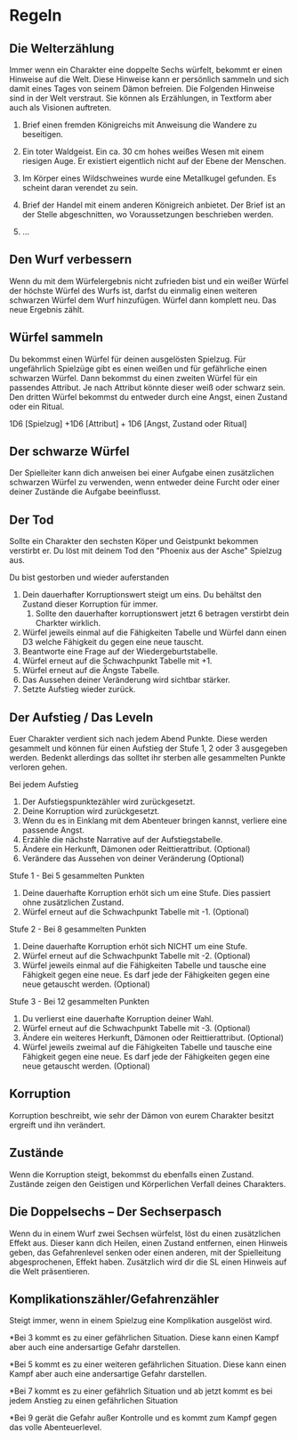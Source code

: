 # Regeln

## Die Welterzählung

Immer wenn ein Charakter eine doppelte Sechs würfelt, bekommt er einen Hinweise auf die Welt. Diese Hinweise kann er persönlich sammeln und sich damit eines Tages von seinem Dämon befreien. Die Folgenden Hinweise sind in der Welt verstraut. Sie können als Erzählungen, in Textform aber auch als Visionen auftreten.

1. Brief einen fremden Königreichs mit Anweisung die Wandere zu beseitigen.

2. Ein toter Waldgeist. Ein ca. 30 cm hohes weißes Wesen mit einem riesigen Auge. Er existiert eigentlich nicht auf der Ebene der Menschen.

3. Im Körper eines Wildschweines wurde eine Metallkugel gefunden. Es scheint daran verendet zu sein.

4. Brief der Handel mit einem anderen Königreich anbietet. Der Brief ist an der Stelle abgeschnitten, wo Voraussetzungen beschrieben werden.

5. …


## Den Wurf verbessern

Wenn du mit dem Würfelergebnis nicht zufrieden bist und ein weißer Würfel der höchste Würfel des Wurfs ist, darfst du einmalig einen weiteren schwarzen Würfel dem Wurf hinzufügen. Würfel dann komplett neu. Das neue Ergebnis zählt.

## Würfel sammeln

Du bekommst einen Würfel für deinen ausgelösten Spielzug. Für ungefährlich Spielzüge gibt es einen weißen und für gefährliche einen schwarzen Würfel. Dann bekommst du einen zweiten Würfel für ein passendes Attribut. Je nach Attribut könnte dieser weiß oder schwarz sein. Den dritten Würfel bekommst du entweder durch eine Angst, einen Zustand oder ein Ritual.

1D6 [Spielzug] +1D6 [Attribut] + 1D6 [Angst, Zustand oder Ritual]

## Der schwarze Würfel

Der Spielleiter kann dich anweisen bei einer Aufgabe einen zusätzlichen schwarzen Würfel zu verwenden, wenn entweder deine Furcht oder einer deiner Zustände die Aufgabe beeinflusst.

## Der Tod

Sollte ein Charakter den sechsten Köper und Geistpunkt bekommen verstirbt er. Du löst mit deinem Tod den "Phoenix aus der Asche" Spielzug aus.

Du bist gestorben und wieder auferstanden

1. Dein dauerhafter Korruptionswert steigt um eins. Du behältst den Zustand dieser Korruption für immer.
   1. Sollte den dauerhafter korruptionswert jetzt 6 betragen verstirbt dein Charkter wirklich.
2. Würfel jeweils einmal auf die Fähigkeiten Tabelle und Würfel dann einen D3 welche Fähigkeit du gegen eine neue tauscht.
3. Beantworte eine Frage auf der Wiedergeburtstabelle.
4. Würfel erneut auf die Schwachpunkt Tabelle mit +1.
5. Würfel erneut auf die Ängste Tabelle.
6. Das Aussehen deiner Veränderung wird sichtbar stärker.
7. Setzte Aufstieg wieder zurück.

## Der Aufstieg / Das Leveln

Euer Charakter verdient sich nach jedem Abend Punkte. Diese werden gesammelt und können für einen Aufstieg der Stufe 1, 2 oder 3 ausgegeben werden. Bedenkt allerdings das solltet ihr sterben alle gesammelten Punkte verloren gehen.

Bei jedem Aufstieg

1. Der Aufstiegspunktezähler wird zurückgesetzt.
2. Deine Korruption wird zurückgesetzt. 
3. Wenn du es in Einklang mit dem Abenteuer bringen kannst, verliere eine passende Angst.
4. Erzähle die nächste Narrative auf der Aufstiegstabelle.
5. Ändere ein Herkunft, Dämonen oder Reittierattribut. (Optional)
6. Verändere das Aussehen von deiner Veränderung (Optional)

Stufe 1 - Bei 5 gesammelten Punkten

1. Deine dauerhafte Korruption erhöt sich um eine Stufe. Dies passiert ohne zusätzlichen Zustand.
2. Würfel erneut auf die Schwachpunkt Tabelle mit -1. (Optional)

Stufe 2 - Bei 8 gesammelten Punkten

1. Deine dauerhafte Korruption erhöt sich NICHT um eine Stufe.
2. Würfel erneut auf die Schwachpunkt Tabelle mit -2. (Optional)
3. Würfel jeweils einmal auf die Fähigkeiten Tabelle und tausche eine Fähigkeit gegen eine neue. Es darf jede der Fähigkeiten gegen eine neue getauscht werden. (Optional)

Stufe 3 - Bei 12 gesammelten Punkten

1. Du verlierst eine dauerhafte Korruption deiner Wahl.
2. Würfel erneut auf die Schwachpunkt Tabelle mit -3. (Optional)
3. Ändere ein weiteres Herkunft, Dämonen oder Reittierattribut. (Optional)
4. Würfel jeweils zweimal auf die Fähigkeiten Tabelle und tausche eine Fähigkeit gegen eine neue. Es darf jede der Fähigkeiten gegen eine neue getauscht werden. (Optional)

## Korruption

Korruption beschreibt, wie sehr der Dämon von eurem Charakter besitzt ergreift und ihn verändert.

## Zustände

Wenn die Korruption steigt, bekommst du ebenfalls einen Zustand. Zustände zeigen den Geistigen und Körperlichen Verfall deines Charakters.

## Die Doppelsechs – Der Sechserpasch

Wenn du in einem Wurf zwei Sechsen würfelst, löst du einen zusätzlichen Effekt aus. Dieser kann dich Heilen, einen Zustand entfernen, einen Hinweis geben, das Gefahrenlevel senken oder einen anderen, mit der Spielleitung abgesprochenen, Effekt haben. Zusätzlich wird dir die SL einen Hinweis auf die Welt präsentieren.

## Komplikationszähler/Gefahrenzähler

Steigt immer, wenn in einem Spielzug eine Komplikation ausgelöst wird.

*Bei 3 kommt es zu einer gefährlichen Situation. Diese kann einen Kampf aber auch eine andersartige Gefahr darstellen.

*Bei 5 kommt es zu einer weiteren gefährlichen Situation. Diese kann einen Kampf aber auch eine andersartige Gefahr darstellen.

*Bei 7 kommt es zu einer gefährlich Situation und ab jetzt kommt es bei jedem Anstieg zu einen gefährlichen Situation

*Bei 9 gerät die Gefahr außer Kontrolle und es kommt zum Kampf gegen das volle Abenteuerlevel.